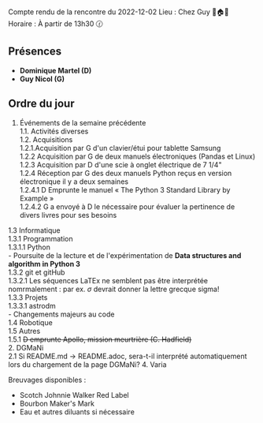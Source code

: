 Compte rendu de la rencontre du 2022-12-02
Lieu :    Chez Guy 🌲🏠🌳  
Horaire : À partir de 13h30 🕜  
## Présences
* **Dominique Martel (D)**
* **Guy Nicol (G)**

## Ordre du jour
1. Événements de la semaine précédente  
  1.1.  Activités diverses  
  1.2.  Acquisitions  
    1.2.1.Acquisition par G d'un clavier/étui pour tablette Samsung  
    1.2.2 Acquisition par G de deux manuels électroniques (Pandas et Linux)  
    1.2.3 Acquisition par D d'une scie à onglet électrique de 7 1/4"  
    1.2.4 Réception par G des deux manuels Python reçus en version électronique il y a deux semaines  
     1.2.4.1 D Emprunte le manuel « The Python 3 Standard Library by Example »  
     1.2.4.2 G a envoyé à D le nécessaire pour évaluer la pertinence de divers livres pour ses besoins  
     
  1.3 Informatique  
    1.3.1 Programmation  
      1.3.1.1 Python  
               - Poursuite de la lecture et de l'expérimentation de **Data structures and algorithm in Python 3**  
      1.3.2 git et gitHub  
       1.3.2.1 Les séquences LaTEx ne semblent pas être interprétée nomrmalement : par ex. $\sigma$ devrait donner la lettre grecque sigma!  
      1.3.3 Projets  
      1.3.3.1 astrodm  
               - Changements majeurs au code  
  1.4 Robotique  
  1.5 Autres  
   1.5.1 ~~D emprunte Apollo, mission meurtrière (C. Hadfield)~~  
2. DGMaNi  
 2.1 Si README.md -> README.adoc, sera-t-il interprété automatiquement lors du chargement de la page DGMaNi?
4. Varia  



Breuvages disponibles :
  * Scotch Johnnie Walker Red Label
  * Bourbon Maker's Mark
  * Eau et autres diluants si nécessaire
